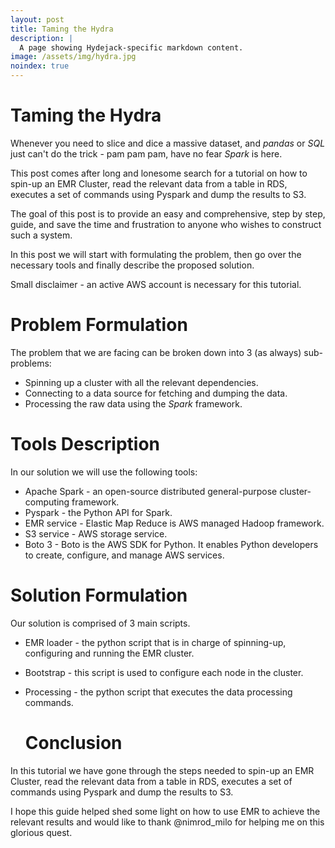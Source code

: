 ```yaml
---
layout: post
title: Taming the Hydra
description: |
  A page showing Hydejack-specific markdown content.
image: /assets/img/hydra.jpg
noindex: true
---
```


# Taming the Hydra

Whenever you need to slice and dice a massive dataset, and _pandas_ or _SQL_ just can't do the trick - pam pam pam, have no fear _Spark_ is here.

This post comes after long and lonesome search for a tutorial on how to spin-up an EMR Cluster, read the relevant data from a table in RDS, executes a set of commands using Pyspark and dump the results to S3.

The goal of this post is to provide an easy and comprehensive, step by step, guide, and save the time and frustration to anyone who wishes to construct such a system.

In this post we will start with formulating the problem, then go over the necessary tools and finally describe the proposed solution.

Small disclaimer - an active AWS account is necessary for this tutorial.

# Problem Formulation

The problem that we are facing can be broken down into 3 (as always) sub-problems:

- Spinning up a cluster with all the relevant dependencies.
- Connecting to a data source for fetching and dumping the data.
- Processing the raw data using the _Spark_ framework.

# Tools Description

In our solution we will use the following tools:

- Apache Spark - an open-source distributed general-purpose cluster-computing framework.
- Pyspark - the Python API for Spark.
- EMR service - Elastic Map Reduce is AWS managed Hadoop framework.
- S3 service - AWS storage service.
- Boto 3 - Boto is the AWS SDK for Python. It enables Python developers to create, configure, and manage AWS services.

# Solution Formulation

Our solution is comprised of 3 main scripts.

- EMR loader - the python script that is in charge of spinning-up, configuring and running the EMR cluster.
- Bootstrap - this script is used to configure each node in the cluster.
- Processing - the python script that executes the data processing commands.

  <script src="https://gist.github.com/wolfenfeld/a9459158a98f191c338e7aaa17c4e26e.js">
  </script>

  # Conclusion

In this tutorial we have gone through the steps needed to spin-up an EMR Cluster, read the relevant data from a table in RDS, executes a set of commands using Pyspark and dump the results to S3.

I hope this guide helped shed some light on how to use EMR to achieve the relevant results and would like to thank @nimrod_milo for helping me on this glorious quest.
